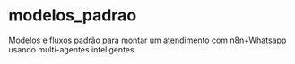 # modelos_padrao
Modelos e fluxos padrão para montar um atendimento com n8n+Whatsapp usando multi-agentes inteligentes.
